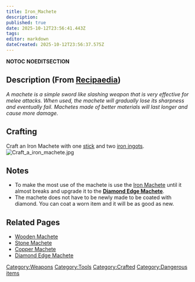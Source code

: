 ```yaml
---
title: Iron_Machete
description: 
published: true
date: 2025-10-12T23:56:41.443Z
tags: 
editor: markdown
dateCreated: 2025-10-12T23:56:37.575Z
---
```


__NOTOC__ __NOEDITSECTION__

## Description (From [Recipaedia](Recipaedia "wikilink"))

*A machete is a simple sword like slashing weapon that is very effective
for melee attacks. When used, the machete will gradually lose its
sharpness and eventually fail. Machetes made of better materials will
last longer and cause more damage.*

## Crafting

Craft an Iron Machete with one [stick](Stick "wikilink") and two [iron
ingots](Iron_Ingot "wikilink").
![Craft_a_iron_machete.jpg](Craft_a_iron_machete.jpg
"Craft_a_iron_machete.jpg")

## Notes

  - To make the most use of the machete is use the [Iron
    Machete](Iron_Machete "wikilink") until it almost breaks and upgrade
    it to the <strong>[Diamond Edge
    Machete](Diamond_Edge_Machete "wikilink")</strong>.
  - The machete does not have to be newly made to be coated with
    diamond. You can coat a worn item and it will be as good as new.

## Related Pages

  - [Wooden Machete](Wooden_Machete "wikilink")
  - [Stone Machete](Stone_Machete "wikilink")
  - [Copper Machete](Copper_Machete "wikilink")
  - [Diamond Edge Machete](Diamond_Edge_Machete "wikilink")

[Category:Weapons](Category:Weapons "wikilink")
[Category:Tools](Category:Tools "wikilink")
[Category:Crafted](Category:Crafted "wikilink") [Category:Dangerous
items](Category:Dangerous_items "wikilink")